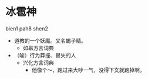 # 冰雹神
bien1 pah8 shen2
+ 道教的一个妖魔。又名蝎子精。
  * 如皋方言词典
+ （喻）行为莽撞、冒失的人
  * 兴化方言词典
    - 他像个～，跑过来大吵一气，没得下文就跑掉啊。
